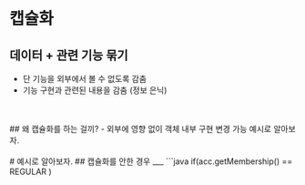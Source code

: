 # 캡슐화

데이터 + 관련 기능 묶기
--
- 단 기능을 외부에서 볼 수 없도록 감춤
- 기능 구현과 관련된 내용을 감춤 (정보 은닉)
<br/>
<br/>
## 왜 캡슐화를 하는 걸끼?
- 외부에 영향 없이 객체 내부 구현 변경 가능
예시로 알아보자.
<br/>
<br/>
# 예시로 알아보자.
## 캡슐화를 안한 경우
___
```java
if(acc.getMembership() == REGULAR )

```

